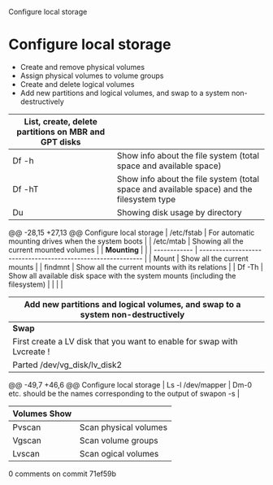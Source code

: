 Configure local storage

# Configure local storage

- Create and remove physical volumes
- Assign physical volumes to volume groups
- Create and delete logical volumes
- Add new partitions and logical volumes, and swap to a system non-destructively



| **List, create, delete partitions on MBR and GPT disks**                        |                                                              |
| ---------------------------------- | ------------------------------------------------------------ |
| Df -h                              | Show info about the file system (total space and available space) |
| Df -hT                             | Show info about the file system (total space and available space) and the filesystem type |
| Du                                 | Showing disk usage by directory                              |
@@ -28,15 +27,13 @@ Configure local storage
| /etc/fstab                         | For automatic mounting drives when the system boots          |
| /etc/mtab                          | Showing all the current mounted volumes                      |
| **Mounting** |                                                              |
| ------------ | ------------------------------------------------------------ |
| Mount        | Show all the current mounts                                  |
| findmnt      | Show all the current mounts with its relations               |
| Df -Th       | Show all available disk space with the system mounts (including the filesystem) |
|              |                                                              |


|**Add new partitions and logical volumes, and swap to a system non-destructively** ||
| ------------------------------------------------------------ | ------------------------------------------------------------ |
| **Swap**                                                     |                                                              |
| First create a LV disk that you want to enable for swap with Lvcreate ! |                                                              |
| Parted /dev/vg_disk/lv_disk2                                 |                                                              |
@@ -49,7 +46,6 @@ Configure local storage
| Ls -l /dev/mapper                                            | Dm-0 etc. should be the names corresponding to the output of swapon -s |

| **Volumes Show** |                       |
| ---------------- | --------------------- |
| Pvscan           | Scan physical volumes |
| Vgscan           | Scan volume groups    |
| Lvscan           | Scan ogical volumes   |
0 comments on commit 71ef59b 
